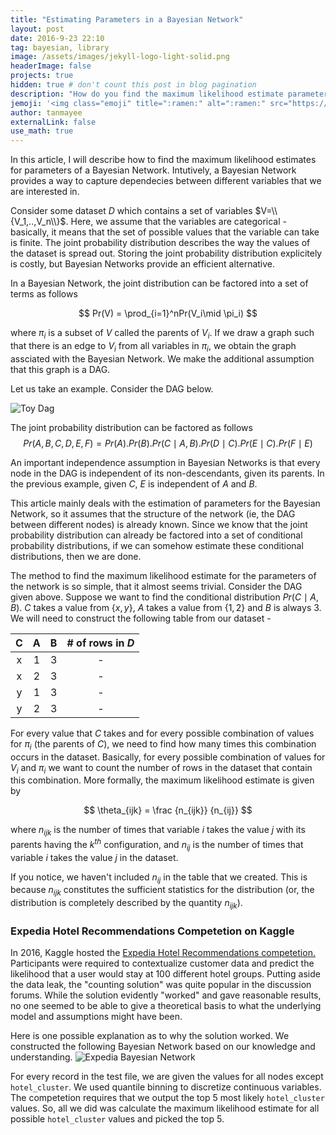 ```yaml
---
title: "Estimating Parameters in a Bayesian Network"
layout: post
date: 2016-9-23 22:10
tag: bayesian, library
image: /assets/images/jekyll-logo-light-solid.png
headerImage: false
projects: true
hidden: true # don't count this post in blog pagination
description: "How do you find the maximum likelihood estimate parameters for a Bayesian Network."
jemoji: '<img class="emoji" title=":ramen:" alt=":ramen:" src="https://assets.github.com/images/icons/emoji/unicode/1f378.png" height="20" width="20" align="absmiddle">'
author: tanmayee
externalLink: false
use_math: true
---
```


In this article, I will describe how to find the maximum likelihood estimates for parameters of a Bayesian Network. Intutively, a Bayesian Network provides a way to capture dependecies between different variables that we are interested in.

Consider some dataset $D$ which contains a set of variables $V=\\{V_1,..,V_n\\}$. Here, we assume that the variables are categorical - basically, it means that the set of possible values that the variable can take is finite. The joint probability distribution describes the way the values of the dataset is spread out. Storing the joint probability distribution explicitely is costly, but Bayesian Networks provide an efficient alternative. 

In a Bayesian Network, the joint distribution can be factored into a set of terms as follows 

$$
  Pr(V) = \prod_{i=1}^nPr(V_i\mid \pi_i)
$$ 

where $\pi_i$ is a subset of $V$ called the parents of $V_i$. If we draw a graph such that there is an edge to $V_i$ from all variables in $\pi_i$, we obtain the graph assciated with the Bayesian Network. We make the additional assumption that this graph is a DAG. 

Let us take an example. Consider the DAG below. 

![Toy Dag](https://raw.githubusercontent.com/triptoes1/triptoes1.github.io/master/assets/images/toy_dag1.png "Toy Dag") 

The joint probability distribution can be factored as follows 
$$
Pr(A,B,C,D,E,F)=Pr(A).Pr(B).Pr(C \mid A,B).Pr(D \mid C).Pr(E \mid C).Pr(F \mid E)
$$ 

An important independence assumption in Bayesian Networks is that every node in the DAG is independent of its non-descendants, given its parents. In the previous example, given $C$, $E$ is independent of $A$ and $B$.

This article mainly deals with the estimation of parameters for the Bayesian Network, so it assumes that the structure of the network (ie, the DAG between different nodes) is already known. Since we know that the joint probability distribution can already be factored into a set of conditional probability distributions, if we can somehow estimate these conditional distributions, then we are done. 

The method to find the maximum likelihood estimate for the parameters of the network is so simple, that it almost seems trivial. Consider the DAG given above. Suppose we want to find the conditional distribution $Pr(C \mid A,B)$. $C$ takes a value from $\{x,y\}$, $A$ takes a value from $\{1,2\}$ and $B$ is always $3$. We will need to construct the following table from our dataset -

| C | A | B | # of rows in $D$ |
|:-:|:---:|:---:|:------------------:|
| x | 1 | 3 |                  -|
| x | 2 | 3 |                  -|
| y | 1 | 3 |                  -|
| y | 2 | 3 |                  -|

For every value that $C$ takes and for every possible combination of values for $\pi_i$ (the parents of $C$), we need to find how many times this combination occurs in the dataset. Basically, for every possible combination of values for $V_i$ and $\pi_i$ we want to count the number of rows in the dataset that contain this combination. More formally, the maximum likelihood estimate is given by

$$
\theta_{ijk} = \frac {n_{ijk}} {n_{ij}}
$$ 

where ${n_{ijk}}$ is the number of times that variable $i$ takes the value $j$ with its parents having the $k^{th}$ configuration, and $n_{ij}$ is the number of times that variable $i$ takes the value $j$ in the dataset. 

If you notice, we haven't included $n_{ij}$ in the table that we created. This is because $n_{ijk}$ constitutes the sufficient statistics for the distribution (or, the distribution is completely described by the quantity $n_{ijk}$). 

### Expedia Hotel Recommendations Competetion on Kaggle
In 2016, Kaggle hosted the [Expedia Hotel Recommendations competetion.](https://www.kaggle.com/c/expedia-hotel-recommendations) Participants were required to contextualize customer data and predict the likelihood that a user would stay at 100 different hotel groups. Putting aside the data leak, the "counting solution" was quite popular in the discussion forums. While the solution evidently "worked" and gave reasonable results, no one seemed to be able to give a theoretical basis to what the underlying model and assumptions might have been. 

Here is one possible explanation as to why the solution worked. We constructed the following Bayesian Network based on our knowledge and understanding. 
![Expedia Bayesian Network](https://raw.githubusercontent.com/triptoes1/triptoes1.github.io/master/assets/images/expedia_bn.png "Kaggle Expedia")

For every record in the test file, we are given the values for all nodes except <tt>`hotel_cluster`</tt>. We used quantile binning to discretize continuous variables. The competetion requires that we output the top 5 most likely <tt>`hotel_cluster`</tt> values. So, all we did was calculate the maximum likelihood estimate for all possible <tt>`hotel_cluster`</tt> values and picked the top 5.
